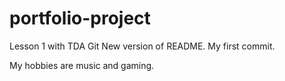 # portfolio-project
Lesson 1 with TDA Git
New version of README. My first commit.

My hobbies are music and gaming.